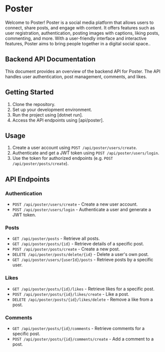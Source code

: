 # Poster

Welcome to Poster! Poster is a social media platform that allows users to connect, share posts, and engage with content. It offers features such as user registration, authentication, posting images with captions, liking posts, commenting, and more. With a user-friendly interface and interactive features, Poster aims to bring people together in a digital social space..

## Backend API Documentation

This document provides an overview of the backend API for Poster. The API handles user authentication, post management, comments, and likes.

## Getting Started

1. Clone the repository.
2. Set up your development environment.
3. Run the project using [dotnet run].
4. Access the API endpoints using [api/poster].

## Usage

1. Create a user account using `POST /api/poster/users/create`.
2. Authenticate and get a JWT token using `POST /api/poster/users/login`.
3. Use the token for authorized endpoints (e.g. `POST /api/poster/posts/create`).

## API Endpoints

### Authentication

- `POST /api/poster/users/create` - Create a new user account.
- `POST /api/poster/users/login` - Authenticate a user and generate a JWT token.

### Posts

- `GET /api/poster/posts` - Retrieve all posts.
- `GET /api/poster/posts/{id}` - Retrieve details of a specific post.
- `POST /api/poster/posts/create` - Create a new post.
- `DELETE /api/poster/posts/delete/{id}` - Delete a user's own post.
- `GET /api/poster/users/{userId}/posts` - Retrieve posts by a specific user.

### Likes

- `GET /api/poster/posts/{id}/likes` - Retrieve likes for a specific post.
- `POST /api/poster/posts/{id}/likes/create` - Like a post.
- `DELETE /api/poster/posts/{id}/likes/delete` - Remove a like from a post.

### Comments

- `GET /api/poster/posts/{id}/comments` - Retrieve comments for a specific post.
- `POST /api/poster/posts/{id}/comments/create` - Add a comment to a post.
